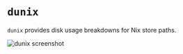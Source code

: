 # `dunix`

`dunix` provides disk usage breakdowns for Nix store paths.

![`dunix` screenshot](https://github.com/mtoohey31/dunix/assets/36740602/cf430c78-2d42-48f7-91f5-1b118f91a008)
